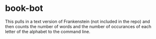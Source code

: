 # book-bot
This pulls in a text version of Frankenstein (not included in the repo) and then counts the number of words and the number of occurances of each letter of the alphabet to the command line.
